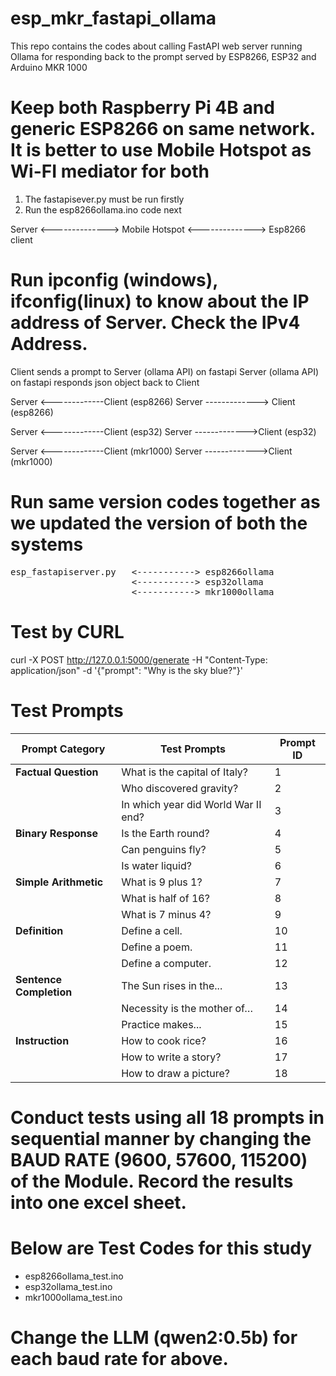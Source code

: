# esp_mkr_fastapi_ollama
This repo contains the codes about calling FastAPI web server running Ollama for responding back to the prompt served by ESP8266, ESP32 and Arduino MKR 1000

# Keep both Raspberry Pi 4B and generic ESP8266 on same network. It is better to use Mobile Hotspot as Wi-FI mediator for both

1. The fastapisever.py must be run firstly
2. Run the esp8266ollama.ino code next

Server <--------------> Mobile Hotspot <--------------> Esp8266 client

# Run ipconfig (windows), ifconfig(linux) to know about the IP address of Server. Check the  IPv4 Address.

Client sends a prompt to Server (ollama API) on fastapi
Server (ollama API) on fastapi responds json object back to Client

Server <-------------Client (esp8266)
Server -------------> Client (esp8266)

Server <-------------Client (esp32)
Server ------------->Client (esp32)

Server <-------------Client (mkr1000)
Server ------------->Client (mkr1000)

# Run same version codes together as we updated the version of both the systems

<pre>
esp_fastapiserver.py   <-----------> esp8266ollama
                       <-----------> esp32ollama
                       <-----------> mkr1000ollama
</pre>


# Test by CURL

curl -X POST http://127.0.0.1:5000/generate -H "Content-Type: application/json" -d '{"prompt": "Why is the sky blue?"}'

# Test Prompts

| Prompt Category     | Test Prompts                       | Prompt ID |
|---------------------|------------------------------------|-----------|
| **Factual Question** | What is the capital of Italy?      | 1         |
|                     | Who discovered gravity?            | 2         |
|                     | In which year did World War II end?| 3         |
| **Binary Response**  | Is the Earth round?                | 4         |
|                     | Can penguins fly?                  | 5         |
|                     | Is water liquid?                   | 6         |
| **Simple Arithmetic**| What is 9 plus 1?                  | 7         |
|                     | What is half of 16?                | 8         |
|                     | What is 7 minus 4?                 | 9         |
| **Definition**       | Define a cell.                    | 10        |
|                     | Define a poem.                    | 11        |
|                     | Define a computer.                | 12        |
| **Sentence Completion** | The Sun rises in the...         | 13        |
|                     | Necessity is the mother of…        | 14        |
|                     | Practice makes...                 | 15        |
| **Instruction**      | How to cook rice?                 | 16        |
|                     | How to write a story?             | 17        |
|                     | How to draw a picture?            | 18        |

# Conduct tests using all 18 prompts in sequential manner by changing the BAUD RATE (9600, 57600, 115200) of the Module. Record the results into one excel sheet. 

# Below are Test Codes for this study

* esp8266ollama_test.ino
* esp32ollama_test.ino
* mkr1000ollama_test.ino

# Change the LLM (qwen2:0.5b) for each baud rate for above.


